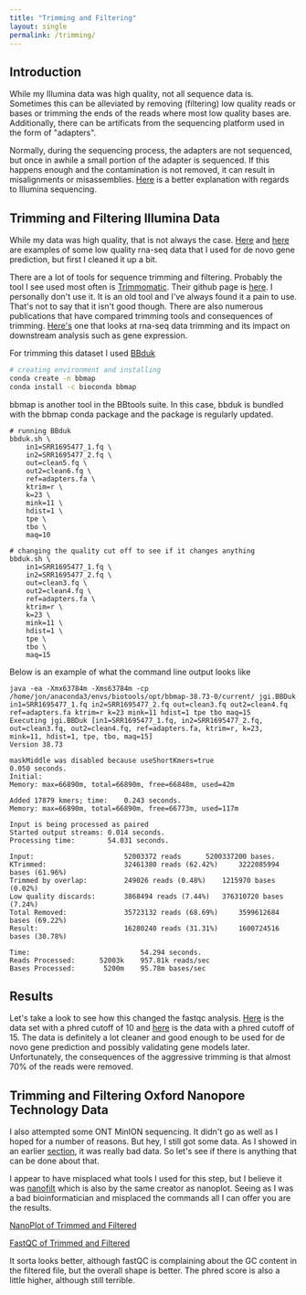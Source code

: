 ```yaml
---
title: "Trimming and Filtering"
layout: single
permalink: /trimming/
---
```


## Introduction

While my Illumina data was high quality, not all sequence data is. Sometimes this can be alleviated by removing (filtering) low quality reads or bases or trimming the ends of the reads where most low quality bases are. Additionally, there can be artificats from the sequencing platform used in the form of "adapters".

Normally, during the sequencing process, the adapters are not sequenced, but once in awhile a small portion of the adapter is sequenced. If this happens enough and the contamination is not removed, it can result in misalignments or misassemblies. [Here](https://www.ecseq.com/support/ngs/trimming-adapter-sequences-is-it-necessary) is a better explanation with regards to Illumina sequencing. 

## Trimming and Filtering Illumina Data

While my data was high quality, that is not always the case. [Here](/badrna1/) and [here](/badrna2/) are examples of some low quality rna-seq data that I used for de novo gene prediction, but first I cleaned it up a bit. 

There are a lot of tools for sequence trimming and filtering. Probably the tool I see used most often is [Trimmomatic](http://www.usadellab.org/cms/?page=trimmomatic). Their github page is [here](https://github.com/usadellab/Trimmomatic). I personally don't use it. It is an old tool and I've always found it a pain to use. That's not to say that it isn't good though. There are also numerous publications that have compared trimming tools and consequences of trimming. [Here's](https://link.springer.com/article/10.1186/s12859-016-0956-2) one that looks at rna-seq data trimming and its impact on downstream analysis such as gene expression. 

For trimming this dataset I used [BBduk](https://jgi.doe.gov/data-and-tools/bbtools/bb-tools-user-guide/bbduk-guide/)

```bash
# creating environment and installing
conda create -n bbmap
conda install -c bioconda bbmap 
```
bbmap is another tool in the BBtools suite. In this case, bbduk is bundled with the bbmap conda package and the package is regularly updated. 
 
```
# running BBduk
bbduk.sh \
    in1=SRR1695477_1.fq \
    in2=SRR1695477_2.fq \
    out=clean5.fq \
    out2=clean6.fq \
    ref=adapters.fa \
    ktrim=r \
    k=23 \
    mink=11 \
    hdist=1 \
    tpe \
    tbo \
    maq=10

# changing the quality cut off to see if it changes anything
bbduk.sh \
    in1=SRR1695477_1.fq \
    in2=SRR1695477_2.fq \
    out=clean3.fq \
    out2=clean4.fq \
    ref=adapters.fa \
    ktrim=r \
    k=23 \
    mink=11 \
    hdist=1 \
    tpe \
    tbo \
    maq=15
```

Below is an example of what the command line output looks like

```
java -ea -Xmx63784m -Xms63784m -cp /home/jon/anaconda3/envs/biotools/opt/bbmap-38.73-0/current/ jgi.BBDuk in1=SRR1695477_1.fq in2=SRR1695477_2.fq out=clean3.fq out2=clean4.fq ref=adapters.fa ktrim=r k=23 mink=11 hdist=1 tpe tbo maq=15
Executing jgi.BBDuk [in1=SRR1695477_1.fq, in2=SRR1695477_2.fq, out=clean3.fq, out2=clean4.fq, ref=adapters.fa, ktrim=r, k=23, mink=11, hdist=1, tpe, tbo, maq=15]
Version 38.73

maskMiddle was disabled because useShortKmers=true
0.050 seconds.
Initial:
Memory: max=66890m, total=66890m, free=66848m, used=42m

Added 17879 kmers; time: 	0.243 seconds.
Memory: max=66890m, total=66890m, free=66773m, used=117m

Input is being processed as paired
Started output streams:	0.014 seconds.
Processing time:   		54.031 seconds.

Input:                  	52003372 reads 		5200337200 bases.
KTrimmed:               	32461380 reads (62.42%) 	3222085994 bases (61.96%)
Trimmed by overlap:     	249026 reads (0.48%) 	1215970 bases (0.02%)
Low quality discards:   	3868494 reads (7.44%) 	376310720 bases (7.24%)
Total Removed:          	35723132 reads (68.69%) 	3599612684 bases (69.22%)
Result:                 	16280240 reads (31.31%) 	1600724516 bases (30.78%)

Time:                         	54.294 seconds.
Reads Processed:      52003k 	957.81k reads/sec
Bases Processed:       5200m 	95.78m bases/sec
```

## Results 

Let's take a look to see how this changed the fastqc analysis. [Here](/cleaned_mapq10/) is the data set with a phred cutoff of 10 and [here](/cleaned_mapq15/) is the data with a phred cutoff of 15. The data is definitely a lot cleaner and good enough to be used for de novo gene prediction and possibly validating gene models later. Unfortunately, the consequences of the aggressive trimming is that almost 70% of the reads were removed. 

## Trimming and Filtering Oxford Nanopore Technology Data

I also attempted some ONT MinION sequencing. It didn't go as well as I hoped for a number of reasons. But hey, I still got some data. As I showed in an earlier [section](/fastqc/), it was really bad data. So let's see if there is anything that can be done about that.  

I appear to have misplaced what tools I used for this step, but I believe it was [nanofilt](https://github.com/wdecoster/nanofilt) which is also by the same creator as nanoplot. Seeing as I was a bad bioinformatician and misplaced the commands all I can offer you are the results. 

[NanoPlot of Trimmed and Filtered](/cleaned_nanoplot/)

[FastQC of Trimmed and Filtered](/fastqc_cleaned_nanoplot/)

It sorta looks better, although fastQC is complaining about the GC content in the filtered file, but the overall shape is better. The phred score is also a little higher, although still terrible.  

